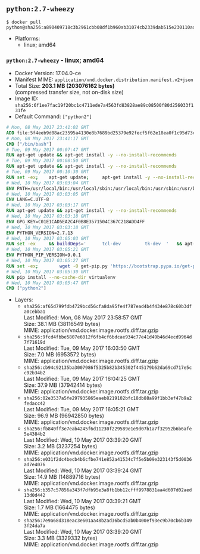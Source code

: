 ## `python:2.7-wheezy`

```console
$ docker pull python@sha256:a890409718c3b2961cbb08df1b960ab31074cb2339dab515e230110aa8ab63b4
```

-	Platforms:
	-	linux; amd64

### `python:2.7-wheezy` - linux; amd64

-	Docker Version: 17.04.0-ce
-	Manifest MIME: `application/vnd.docker.distribution.manifest.v2+json`
-	Total Size: **203.1 MB (203076162 bytes)**  
	(compressed transfer size, not on-disk size)
-	Image ID: `sha256:6f1ee7fac19f20bc1c4711ede7a4563fd83828ae89c08500f80d256033f131fe`
-	Default Command: `["python2"]`

```dockerfile
# Mon, 08 May 2017 23:41:02 GMT
ADD file:5f4eeb9d08ac23595a4130e8b7689bd25379e92fecf5f62e18ea0f1c95d73c33 in / 
# Mon, 08 May 2017 23:41:17 GMT
CMD ["/bin/bash"]
# Tue, 09 May 2017 00:07:47 GMT
RUN apt-get update && apt-get install -y --no-install-recommends 		ca-certificates 		curl 		wget 	&& rm -rf /var/lib/apt/lists/*
# Tue, 09 May 2017 00:08:50 GMT
RUN apt-get update && apt-get install -y --no-install-recommends 		bzr 		git 		mercurial 		openssh-client 		subversion 				procps 	&& rm -rf /var/lib/apt/lists/*
# Tue, 09 May 2017 00:10:30 GMT
RUN set -ex; 	apt-get update; 	apt-get install -y --no-install-recommends 		autoconf 		automake 		bzip2 		file 		g++ 		gcc 		imagemagick 		libbz2-dev 		libc6-dev 		libcurl4-openssl-dev 		libdb-dev 		libevent-dev 		libffi-dev 		libgdbm-dev 		libgeoip-dev 		libglib2.0-dev 		libjpeg-dev 		libkrb5-dev 		liblzma-dev 		libmagickcore-dev 		libmagickwand-dev 		libncurses-dev 		libpng-dev 		libpq-dev 		libreadline-dev 		libsqlite3-dev 		libssl-dev 		libtool 		libwebp-dev 		libxml2-dev 		libxslt-dev 		libyaml-dev 		make 		patch 		xz-utils 		zlib1g-dev 				$( 			if apt-cache show 'default-libmysqlclient-dev' 2>/dev/null | grep -q '^Version:'; then 				echo 'default-libmysqlclient-dev'; 			else 				echo 'libmysqlclient-dev'; 			fi 		) 	; 	rm -rf /var/lib/apt/lists/*
# Wed, 10 May 2017 03:03:04 GMT
ENV PATH=/usr/local/bin:/usr/local/sbin:/usr/local/bin:/usr/sbin:/usr/bin:/sbin:/bin
# Wed, 10 May 2017 03:03:05 GMT
ENV LANG=C.UTF-8
# Wed, 10 May 2017 03:03:17 GMT
RUN apt-get update && apt-get install -y --no-install-recommends 		tcl 		tk 	&& rm -rf /var/lib/apt/lists/*
# Wed, 10 May 2017 03:03:18 GMT
ENV GPG_KEY=C01E1CAD5EA2C4F0B8E3571504C367C218ADD4FF
# Wed, 10 May 2017 03:03:18 GMT
ENV PYTHON_VERSION=2.7.13
# Wed, 10 May 2017 03:05:03 GMT
RUN set -ex 	&& buildDeps=' 		tcl-dev 		tk-dev 	' 	&& apt-get update && apt-get install -y $buildDeps --no-install-recommends && rm -rf /var/lib/apt/lists/* 		&& wget -O python.tar.xz "https://www.python.org/ftp/python/${PYTHON_VERSION%%[a-z]*}/Python-$PYTHON_VERSION.tar.xz" 	&& wget -O python.tar.xz.asc "https://www.python.org/ftp/python/${PYTHON_VERSION%%[a-z]*}/Python-$PYTHON_VERSION.tar.xz.asc" 	&& export GNUPGHOME="$(mktemp -d)" 	&& gpg --keyserver ha.pool.sks-keyservers.net --recv-keys "$GPG_KEY" 	&& gpg --batch --verify python.tar.xz.asc python.tar.xz 	&& rm -r "$GNUPGHOME" python.tar.xz.asc 	&& mkdir -p /usr/src/python 	&& tar -xJC /usr/src/python --strip-components=1 -f python.tar.xz 	&& rm python.tar.xz 		&& cd /usr/src/python 	&& ./configure 		--enable-shared 		--enable-unicode=ucs4 	&& make -j "$(nproc)" 	&& make install 	&& ldconfig 		&& apt-get purge -y --auto-remove $buildDeps 		&& find /usr/local -depth 		\( 			\( -type d -a -name test -o -name tests \) 			-o 			\( -type f -a -name '*.pyc' -o -name '*.pyo' \) 		\) -exec rm -rf '{}' + 	&& rm -rf /usr/src/python
# Wed, 10 May 2017 03:05:21 GMT
ENV PYTHON_PIP_VERSION=9.0.1
# Wed, 10 May 2017 03:05:27 GMT
RUN set -ex; 		wget -O get-pip.py 'https://bootstrap.pypa.io/get-pip.py'; 		python get-pip.py 		--disable-pip-version-check 		--no-cache-dir 		"pip==$PYTHON_PIP_VERSION" 	; 	pip --version; 		find /usr/local -depth 		\( 			\( -type d -a -name test -o -name tests \) 			-o 			\( -type f -a -name '*.pyc' -o -name '*.pyo' \) 		\) -exec rm -rf '{}' +; 	rm -f get-pip.py
# Wed, 10 May 2017 03:05:30 GMT
RUN pip install --no-cache-dir virtualenv
# Wed, 10 May 2017 03:05:47 GMT
CMD ["python2"]
```

-	Layers:
	-	`sha256:af65d799fdb4729bcd56cfa8da95fe4f787ead4b4f434e878c60b3dfa0cebba1`  
		Last Modified: Mon, 08 May 2017 23:58:57 GMT  
		Size: 38.1 MB (38116549 bytes)  
		MIME: application/vnd.docker.image.rootfs.diff.tar.gzip
	-	`sha256:9fcd4fbbe5807e6012f6fb4cf6bdcae934c77e41d49b46d4ecd9964d7f71619d`  
		Last Modified: Tue, 09 May 2017 16:03:50 GMT  
		Size: 7.0 MB (6953572 bytes)  
		MIME: application/vnd.docker.image.rootfs.diff.tar.gzip
	-	`sha256:cb94c92135ba3007986f5325b82b345302f445179b62da69cd717e5cc92b34b2`  
		Last Modified: Tue, 09 May 2017 16:04:25 GMT  
		Size: 37.9 MB (37942414 bytes)  
		MIME: application/vnd.docker.image.rootfs.diff.tar.gzip
	-	`sha256:02e3537a5fe297935865eaeb8219102bfc18db88a99f1bb3ef47b9a2fedacc42`  
		Last Modified: Tue, 09 May 2017 16:05:21 GMT  
		Size: 96.9 MB (96942850 bytes)  
		MIME: application/vnd.docker.image.rootfs.diff.tar.gzip
	-	`sha256:fb840ff3e7eab4245f6d11230f229589e1e9d07b1a7f32952b6b6afe5e4384b2`  
		Last Modified: Wed, 10 May 2017 03:39:20 GMT  
		Size: 3.2 MB (3237254 bytes)  
		MIME: application/vnd.docker.image.rootfs.diff.tar.gzip
	-	`sha256:e031f2dc4becb4b6cfbe741e852a41534c7f5e5b09e323143f5d0036ad7e4076`  
		Last Modified: Wed, 10 May 2017 03:39:24 GMT  
		Size: 14.9 MB (14889716 bytes)  
		MIME: application/vnd.docker.image.rootfs.diff.tar.gzip
	-	`sha256:b357c57856a343f7dfb95e3a8fb1bb12cfff9978831aa4d607d02aed13d0d442`  
		Last Modified: Wed, 10 May 2017 03:39:21 GMT  
		Size: 1.7 MB (1664475 bytes)  
		MIME: application/vnd.docker.image.rootfs.diff.tar.gzip
	-	`sha256:7e9a68d318eac3e601aa48b2ad36bcd5ab0b400ef93ec9b70cb6b3493f24da7a`  
		Last Modified: Wed, 10 May 2017 03:39:20 GMT  
		Size: 3.3 MB (3329332 bytes)  
		MIME: application/vnd.docker.image.rootfs.diff.tar.gzip
